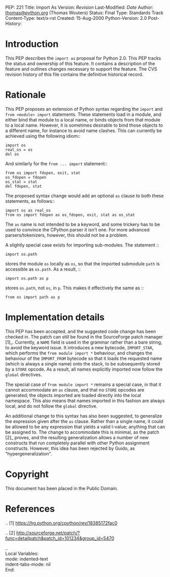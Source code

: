 PEP: 221
Title: Import As
Version: $Revision$
Last-Modified: $Date$
Author: thomas@python.org (Thomas Wouters)
Status: Final
Type: Standards Track
Content-Type: text/x-rst
Created: 15-Aug-2000
Python-Version: 2.0
Post-History:


Introduction
============

This PEP describes the ``import as`` proposal for Python 2.0.  This
PEP tracks the status and ownership of this feature.  It contains
a description of the feature and outlines changes necessary to
support the feature.  The CVS revision history of this file
contains the definitive historical record.


Rationale
=========

This PEP proposes an extension of Python syntax regarding the
``import`` and ``from <module> import`` statements.  These statements
load in a module, and either bind that module to a local name, or
binds objects from that module to a local name.  However, it is
sometimes desirable to bind those objects to a different name, for
instance to avoid name clashes.  This can currently be achieved
using the following idiom::

    import os
    real_os = os
    del os

And similarly for the ``from ... import`` statement::

    from os import fdopen, exit, stat
    os_fdopen = fdopen
    os_stat = stat
    del fdopen, stat

The proposed syntax change would add an optional ``as`` clause to
both these statements, as follows::

    import os as real_os
    from os import fdopen as os_fdopen, exit, stat as os_stat

The ``as`` name is not intended to be a keyword, and some trickery
has to be used to convince the CPython parser it isn't one.  For
more advanced parsers/tokenizers, however, this should not be a
problem.

A slightly special case exists for importing sub-modules.  The
statement ::

    import os.path

stores the module ``os`` locally as ``os``, so that the imported
submodule ``path`` is accessible as ``os.path``.  As a result, ::

    import os.path as p

stores ``os.path``, not ``os``, in ``p``.  This makes it effectively the
same as ::

    from os import path as p


Implementation details
======================

This PEP has been accepted, and the suggested code change has been
checked in.  The patch can still be found in the SourceForge patch
manager [1]_.  Currently, a ``NAME`` field is used in the grammar rather
than a bare string, to avoid the keyword issue.  It introduces a
new bytecode, ``IMPORT_STAR``, which performs the ``from module import
*`` behaviour, and changes the behaviour of the ``IMPORT_FROM``
bytecode so that it loads the requested name (which is always a
single name) onto the stack, to be subsequently stored by a ``STORE``
opcode. As a result, all names explicitly imported now follow the
``global`` directives.

The special case of ``from module import *`` remains a special case,
in that it cannot accommodate an ``as`` clause, and that no ``STORE``
opcodes are generated; the objects imported are loaded directly
into the local namespace. This also means that names imported in
this fashion are always local, and do not follow the ``global``
directive.

An additional change to this syntax has also been suggested, to
generalize the expression given after the ``as`` clause.  Rather
than a single name, it could be allowed to be any expression that
yields a valid l-value; anything that can be assigned to.  The
change to accommodate this is minimal, as the patch [2]_ proves, and
the resulting generalization allows a number of new constructs
that run completely parallel with other Python assignment
constructs. However, this idea has been rejected by Guido, as
"hypergeneralization".


Copyright
=========

This document has been placed in the Public Domain.


References
==========

.. [1] https://hg.python.org/cpython/rev/18385172fac0

.. [2] http://sourceforge.net/patch/?func=detailpatch&patch_id=101234&group_id=5470



..  
  Local Variables:  
  mode: indented-text  
  indent-tabs-mode: nil  
  End:  

